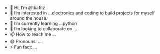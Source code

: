 - 👋 Hi, I’m @tkafitz
- 👀 I’m interested in ...electronics and coding to build projects for myself around the house.
- 🌱 I’m currently learning ...python
- 💞️ I’m looking to collaborate on ...
- 📫 How to reach me ...
- 😄 Pronouns: ...
- ⚡ Fun fact: ...

<!---
tkafitz/tkafitz is a ✨ special ✨ repository because its `README.md` (this file) appears on your GitHub profile.
You can click the Preview link to take a look at your changes.
--->
